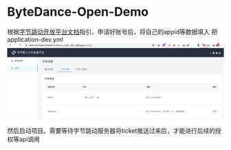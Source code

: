 # ByteDance-Open-Demo

根据[字节跳动开放平台文档](https://bytedance.feishu.cn/docs/doccnYmtnRy6APhKiTfYgW#)指引，申请好账号后，将自己的appid等数据填入
把application-dev.yml
![image](https://github.com/yydzxz/ByteDance-Open-Demo/blob/master/images/QQ20200714-122557%402x.png)

然后启动项目。需要等待字节跳动服务器将ticket推送过来后，才能进行后续的授权等api调用